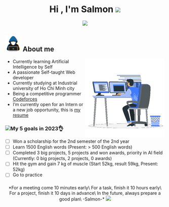 
<h1 align="center"><b>Hi , I'm Salmon </b><img src="https://media.giphy.com/media/hvRJCLFzcasrR4ia7z/giphy.gif" width="35"></h1>

<p align="center">
  <a href="https://github.com/DenverCoder1/readme-typing-svg"><img src="https://readme-typing-svg.herokuapp.com?font=Time+New+Roman&color=cyan&size=25&center=true&vCenter=true&width=600&height=50&lines=Artificial+Intelligence;++;Web+Developer;Data+Science+Student;"></a>
</p>

## <picture><img src = "https://github.com/0xAbdulKhalid/0xAbdulKhalid/raw/main/assets/mdImages/about_me.gif" width = 50px></picture> **About me**

<picture> <img align="right" src="https://github.com/0xAbdulKhalid/0xAbdulKhalid/raw/main/assets/mdImages/Right_Side.gif" width = 250px></picture>

- Currently learning Artificial Intelligence by Self
- A passionate Self-taught Web developer
- Currently studying at Industrial university of Ho Chi Minh city
- Being a competitive programmer [Codeforces](https://codeforces.com/profile/Salmon1)
- I’m currently open for an Intern or a new job opportunity, this is [my resume](https://salmon1.notion.site/salmon1/Primary-CV-8025f93017f24e3b9ec65dc0593c95bc)
  
### <img src="https://media.giphy.com/media/iY8CRBdQXODJSCERIr/giphy.gif" width="35"><b>My 5 goals in 2023👌</b>

- [ ] Won a scholarship for the 2nd semester of the 2nd year
- [ ] Learn 1500 English words (Present: > 500 English words)
- [ ] Completed 3 big projects, 5 projects and won awards, priority in AI field (Currently: 0 big projects, 2 projects, 0 awards)
- [ ] Hit the gym and gain 7 kg of muscle (Start 52kg, result 59kg, Present: 52kg)
- [ ] Go to practice

### <a src="" width="35"><b></b>

<div align="center">
*For a meeting come 10 minutes early\
For a task, finish it 10 hours early\
For a project, finish it 10 days in advance\
In the future, always prepare a good plan\
                               -Salmon-*
<img src="https://user-images.githubusercontent.com/73097560/115834477-dbab4500-a447-11eb-908a-139a6edaec5c.gif"><br><br>
</div>



